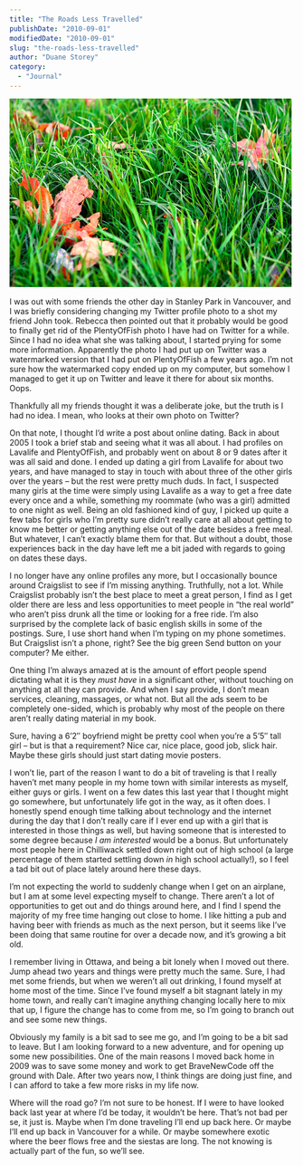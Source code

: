 ```yaml
---
title: "The Roads Less Travelled"
publishDate: "2010-09-01"
modifiedDate: "2010-09-01"
slug: "the-roads-less-travelled"
author: "Duane Storey"
category:
  - "Journal"
---
```


![](_images/the-roads-less-travelled-1.jpg)

I was out with some friends the other day in Stanley Park in Vancouver, and I was briefly considering changing my Twitter profile photo to a shot my friend John took. Rebecca then pointed out that it probably would be good to finally get rid of the PlentyOfFish photo I have had on Twitter for a while. Since I had no idea what she was talking about, I started prying for some more information. Apparently the photo I had put up on Twitter was a watermarked version that I had put on PlentyOfFish a few years ago. I’m not sure how the watermarked copy ended up on my computer, but somehow I managed to get it up on Twitter and leave it there for about six months. Oops.

Thankfully all my friends thought it was a deliberate joke, but the truth is I had no idea. I mean, who looks at their own photo on Twitter?

On that note, I thought I’d write a post about online dating. Back in about 2005 I took a brief stab and seeing what it was all about. I had profiles on Lavalife and PlentyOfFish, and probably went on about 8 or 9 dates after it was all said and done. I ended up dating a girl from Lavalife for about two years, and have managed to stay in touch with about three of the other girls over the years – but the rest were pretty much duds. In fact, I suspected many girls at the time were simply using Lavalife as a way to get a free date every once and a while, something my roommate (who was a girl) admitted to one night as well. Being an old fashioned kind of guy, I picked up quite a few tabs for girls who I’m pretty sure didn’t really care at all about getting to know me better or getting anything else out of the date besides a free meal. But whatever, I can’t exactly blame them for that. But without a doubt, those experiences back in the day have left me a bit jaded with regards to going on dates these days.

I no longer have any online profiles any more, but I occasionally bounce around Craigslist to see if I’m missing anything. Truthfully, not a lot. While Craigslist probably isn’t the best place to meet a great person, I find as I get older there are less and less opportunities to meet people in “the real world” who aren’t piss drunk all the time or looking for a free ride. I’m also surprised by the complete lack of basic english skills in some of the postings. Sure, I use short hand when I’m typing on my phone sometimes. But Craigslist isn’t a phone, right? See the big green Send button on your computer? Me either.

One thing I’m always amazed at is the amount of effort people spend dictating what it is they *must have* in a significant other, without touching on anything at all they can provide. And when I say provide, I don’t mean services, cleaning, massages, or what not. But all the ads seem to be completely one-sided, which is probably why most of the people on there aren’t really dating material in my book.

Sure, having a 6’2″ boyfriend might be pretty cool when you’re a 5’5″ tall girl – but is that a requirement? Nice car, nice place, good job, slick hair. Maybe these girls should just start dating movie posters.

I won’t lie, part of the reason I want to do a bit of traveling is that I really haven’t met many people in my home town with similar interests as myself, either guys or girls. I went on a few dates this last year that I thought might go somewhere, but unfortunately life got in the way, as it often does. I honestly spend enough time talking about technology and the internet during the day that I don’t really care if I ever end up with a girl that is interested in those things as well, but having someone that is interested to some degree because *I am interested* would be a bonus. But unfortunately most people here in Chilliwack settled down right out of high school (a large percentage of them started settling down *in* high school actually!), so I feel a tad bit out of place lately around here these days.

I’m not expecting the world to suddenly change when I get on an airplane, but I am at some level expecting myself to change. There aren’t a lot of opportunities to get out and do things around here, and I find I spend the majority of my free time hanging out close to home. I like hitting a pub and having beer with friends as much as the next person, but it seems like I’ve been doing that same routine for over a decade now, and it’s growing a bit old.

I remember living in Ottawa, and being a bit lonely when I moved out there. Jump ahead two years and things were pretty much the same. Sure, I had met some friends, but when we weren’t all out drinking, I found myself at home most of the time. Since I’ve found myself a bit stagnant lately in my home town, and really can’t imagine anything changing locally here to mix that up, I figure the change has to come from me, so I’m going to branch out and see some new things.

Obviously my family is a bit sad to see me go, and I’m going to be a bit sad to leave. But I am looking forward to a new adventure, and for opening up some new possibilities. One of the main reasons I moved back home in 2009 was to save some money and work to get BraveNewCode off the ground with Dale. After two years now, I think things are doing just fine, and I can afford to take a few more risks in my life now.

Where will the road go? I’m not sure to be honest. If I were to have looked back last year at where I’d be today, it wouldn’t be here. That’s not bad per se, it just is. Maybe when I’m done traveling I’ll end up back here. Or maybe I’ll end up back in Vancouver for a while. Or maybe somewhere exotic where the beer flows free and the siestas are long. The not knowing is actually part of the fun, so we’ll see.